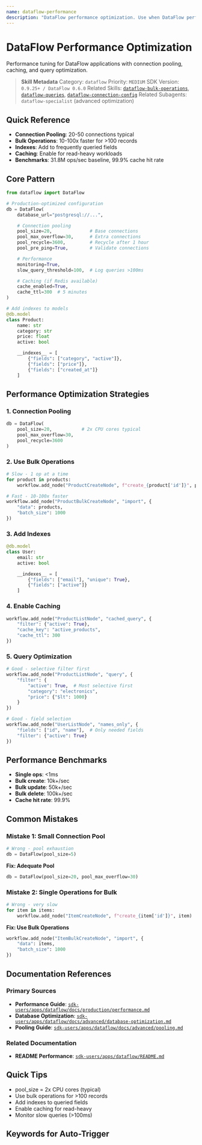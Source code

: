 ```yaml
---
name: dataflow-performance
description: "DataFlow performance optimization. Use when DataFlow performance, optimize, connection pool, query optimization, or slow queries."
---
```


# DataFlow Performance Optimization

Performance tuning for DataFlow applications with connection pooling, caching, and query optimization.

> **Skill Metadata**
> Category: `dataflow`
> Priority: `MEDIUM`
> SDK Version: `0.9.25+ / DataFlow 0.6.0`
> Related Skills: [`dataflow-bulk-operations`](#), [`dataflow-queries`](#), [`dataflow-connection-config`](#)
> Related Subagents: `dataflow-specialist` (advanced optimization)

## Quick Reference

- **Connection Pooling**: 20-50 connections typical
- **Bulk Operations**: 10-100x faster for >100 records
- **Indexes**: Add to frequently queried fields
- **Caching**: Enable for read-heavy workloads
- **Benchmarks**: 31.8M ops/sec baseline, 99.9% cache hit rate

## Core Pattern

```python
from dataflow import DataFlow

# Production-optimized configuration
db = DataFlow(
    database_url="postgresql://...",

    # Connection pooling
    pool_size=20,              # Base connections
    pool_max_overflow=30,      # Extra connections
    pool_recycle=3600,         # Recycle after 1 hour
    pool_pre_ping=True,        # Validate connections

    # Performance
    monitoring=True,
    slow_query_threshold=100,  # Log queries >100ms

    # Caching (if Redis available)
    cache_enabled=True,
    cache_ttl=300  # 5 minutes
)

# Add indexes to models
@db.model
class Product:
    name: str
    category: str
    price: float
    active: bool

    __indexes__ = [
        {"fields": ["category", "active"]},
        {"fields": ["price"]},
        {"fields": ["created_at"]}
    ]
```

## Performance Optimization Strategies

### 1. Connection Pooling

```python
db = DataFlow(
    pool_size=20,           # 2x CPU cores typical
    pool_max_overflow=30,
    pool_recycle=3600
)
```

### 2. Use Bulk Operations

```python
# Slow - 1 op at a time
for product in products:
    workflow.add_node("ProductCreateNode", f"create_{product['id']}", product)

# Fast - 10-100x faster
workflow.add_node("ProductBulkCreateNode", "import", {
    "data": products,
    "batch_size": 1000
})
```

### 3. Add Indexes

```python
@db.model
class User:
    email: str
    active: bool

    __indexes__ = [
        {"fields": ["email"], "unique": True},
        {"fields": ["active"]}
    ]
```

### 4. Enable Caching

```python
workflow.add_node("ProductListNode", "cached_query", {
    "filter": {"active": True},
    "cache_key": "active_products",
    "cache_ttl": 300
})
```

### 5. Query Optimization

```python
# Good - selective filter first
workflow.add_node("ProductListNode", "query", {
    "filter": {
        "active": True,  # Most selective first
        "category": "electronics",
        "price": {"$lt": 1000}
    }
})

# Good - field selection
workflow.add_node("UserListNode", "names_only", {
    "fields": ["id", "name"],  # Only needed fields
    "filter": {"active": True}
})
```

## Performance Benchmarks

- **Single ops**: <1ms
- **Bulk create**: 10k+/sec
- **Bulk update**: 50k+/sec
- **Bulk delete**: 100k+/sec
- **Cache hit rate**: 99.9%

## Common Mistakes

### Mistake 1: Small Connection Pool

```python
# Wrong - pool exhaustion
db = DataFlow(pool_size=5)
```

**Fix: Adequate Pool**

```python
db = DataFlow(pool_size=20, pool_max_overflow=30)
```

### Mistake 2: Single Operations for Bulk

```python
# Wrong - very slow
for item in items:
    workflow.add_node("ItemCreateNode", f"create_{item['id']}", item)
```

**Fix: Use Bulk Operations**

```python
workflow.add_node("ItemBulkCreateNode", "import", {
    "data": items,
    "batch_size": 1000
})
```

## Documentation References

### Primary Sources
- **Performance Guide**: [`sdk-users/apps/dataflow/docs/production/performance.md`](../../../../sdk-users/apps/dataflow/docs/production/performance.md)
- **Database Optimization**: [`sdk-users/apps/dataflow/docs/advanced/database-optimization.md`](../../../../sdk-users/apps/dataflow/docs/advanced/database-optimization.md)
- **Pooling Guide**: [`sdk-users/apps/dataflow/docs/advanced/pooling.md`](../../../../sdk-users/apps/dataflow/docs/advanced/pooling.md)

### Related Documentation
- **README Performance**: [`sdk-users/apps/dataflow/README.md`](../../../../sdk-users/apps/dataflow/README.md#L959-L984)

## Quick Tips

- pool_size = 2x CPU cores (typical)
- Use bulk operations for >100 records
- Add indexes to queried fields
- Enable caching for read-heavy
- Monitor slow queries (>100ms)

## Keywords for Auto-Trigger

<!-- Trigger Keywords: DataFlow performance, optimize, connection pool, query optimization, slow queries, performance tuning, database optimization -->

